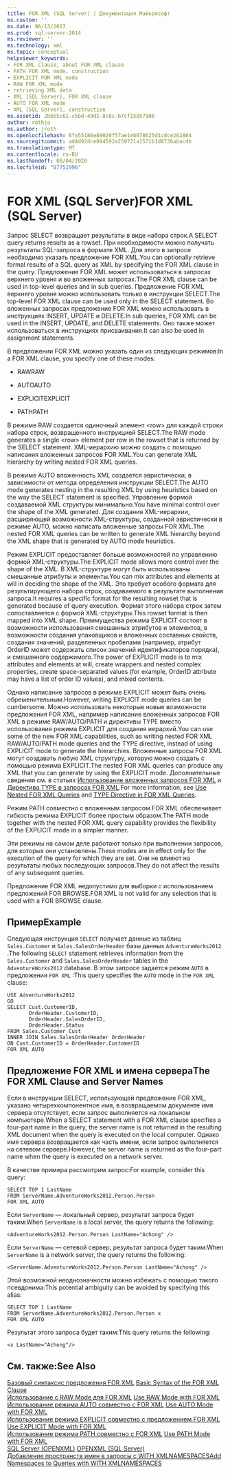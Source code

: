 ```yaml
---
title: FOR XML (SQL Server) | Документация Майкрософт
ms.custom: ''
ms.date: 06/13/2017
ms.prod: sql-server-2014
ms.reviewer: ''
ms.technology: xml
ms.topic: conceptual
helpviewer_keywords:
- FOR XML clause, about FOR XML clause
- PATH FOR XML mode, construction
- EXPLICIT FOR XML mode
- RAW FOR XML mode
- retrieving XML data
- XML [SQL Server], FOR XML clause
- AUTO FOR XML mode
- XML [SQL Server], construction
ms.assetid: 2b6b5c61-c5bd-49d2-8c0c-b7cf15857906
author: rothja
ms.author: jroth
ms.openlocfilehash: 6fe55186e89020f57ae1eb078625d1cdce262864
ms.sourcegitcommit: ad4d92dce894592a259721a1571b1d8736abacdb
ms.translationtype: MT
ms.contentlocale: ru-RU
ms.lasthandoff: 08/04/2020
ms.locfileid: "87751996"
---
```

# <a name="for-xml-sql-server"></a><span data-ttu-id="630ca-102">FOR XML (SQL Server)</span><span class="sxs-lookup"><span data-stu-id="630ca-102">FOR XML (SQL Server)</span></span>
  <span data-ttu-id="630ca-103">Запрос SELECT возвращает результаты в виде набора строк.</span><span class="sxs-lookup"><span data-stu-id="630ca-103">A SELECT query returns results as a rowset.</span></span> <span data-ttu-id="630ca-104">При необходимости можно получать результаты SQL-запроса в формате XML. Для этого в запросе необходимо указать предложение FOR XML.</span><span class="sxs-lookup"><span data-stu-id="630ca-104">You can optionally retrieve formal results of a SQL query as XML by specifying the FOR XML clause in the query.</span></span> <span data-ttu-id="630ca-105">Предложение FOR XML может использоваться в запросах верхнего уровня и во вложенных запросах.</span><span class="sxs-lookup"><span data-stu-id="630ca-105">The FOR XML clause can be used in top-level queries and in sub queries.</span></span> <span data-ttu-id="630ca-106">Предложение FOR XML верхнего уровня можно использовать только в инструкции SELECT.</span><span class="sxs-lookup"><span data-stu-id="630ca-106">The top-level FOR XML clause can be used only in the SELECT statement.</span></span> <span data-ttu-id="630ca-107">Во вложенных запросах предложение FOR XML можно использовать в инструкциях INSERT, UPDATE и DELETE.</span><span class="sxs-lookup"><span data-stu-id="630ca-107">In sub queries, FOR XML can be used in the INSERT, UPDATE, and DELETE statements.</span></span> <span data-ttu-id="630ca-108">Оно также может использоваться в инструкциях присваивания.</span><span class="sxs-lookup"><span data-stu-id="630ca-108">It can also be used in assignment statements.</span></span>  
  
 <span data-ttu-id="630ca-109">В предложении FOR XML можно указать один из следующих режимов:</span><span class="sxs-lookup"><span data-stu-id="630ca-109">In a FOR XML clause, you specify one of these modes:</span></span>  
  
-   <span data-ttu-id="630ca-110">RAW</span><span class="sxs-lookup"><span data-stu-id="630ca-110">RAW</span></span>  
  
-   <span data-ttu-id="630ca-111">AUTO</span><span class="sxs-lookup"><span data-stu-id="630ca-111">AUTO</span></span>  
  
-   <span data-ttu-id="630ca-112">EXPLICIT</span><span class="sxs-lookup"><span data-stu-id="630ca-112">EXPLICIT</span></span>  
  
-   <span data-ttu-id="630ca-113">PATH</span><span class="sxs-lookup"><span data-stu-id="630ca-113">PATH</span></span>  
  
 <span data-ttu-id="630ca-114">В режиме RAW создается одиночный элемент \<row> для каждой строки набора строк, возвращенного инструкцией SELECT.</span><span class="sxs-lookup"><span data-stu-id="630ca-114">The RAW mode generates a single \<row> element per row in the rowset that is returned by the SELECT statement.</span></span> <span data-ttu-id="630ca-115">XML-иерархию можно создать с помощью написания вложенных запросов FOR XML.</span><span class="sxs-lookup"><span data-stu-id="630ca-115">You can generate XML hierarchy by writing nested FOR XML queries.</span></span>  
  
 <span data-ttu-id="630ca-116">В режиме AUTO вложенность XML создается эвристически, в зависимости от метода определения инструкции SELECT.</span><span class="sxs-lookup"><span data-stu-id="630ca-116">The AUTO mode generates nesting in the resulting XML by using heuristics based on the way the SELECT statement is specified.</span></span> <span data-ttu-id="630ca-117">Управление формой создаваемой XML структуры минимально.</span><span class="sxs-lookup"><span data-stu-id="630ca-117">You have minimal control over the shape of the XML generated.</span></span> <span data-ttu-id="630ca-118">Для создания XML-иерархии, расширяющей возможности XML-структуры, созданной эвристически в режиме AUTO, можно написать вложенные запросы FOR XML.</span><span class="sxs-lookup"><span data-stu-id="630ca-118">The nested FOR XML queries can be written to generate XML hierarchy beyond the XML shape that is generated by AUTO mode heuristics.</span></span>  
  
 <span data-ttu-id="630ca-119">Режим EXPLICIT предоставляет больше возможностей по управлению формой XML-структуры.</span><span class="sxs-lookup"><span data-stu-id="630ca-119">The EXPLICIT mode allows more control over the shape of the XML.</span></span> <span data-ttu-id="630ca-120">В XML-структуре могут быть использованы смешанные атрибуты и элементы.</span><span class="sxs-lookup"><span data-stu-id="630ca-120">You can mix attributes and elements at will in deciding the shape of the XML.</span></span> <span data-ttu-id="630ca-121">Это требует особого формата для результирующего набора строк, создаваемого в результате выполнения запроса.</span><span class="sxs-lookup"><span data-stu-id="630ca-121">It requires a specific format for the resulting rowset that is generated because of query execution.</span></span> <span data-ttu-id="630ca-122">Формат этого набора строк затем сопоставляется с формой XML-структуры.</span><span class="sxs-lookup"><span data-stu-id="630ca-122">This rowset format is then mapped into XML shape.</span></span> <span data-ttu-id="630ca-123">Преимущества режима EXPLICIT состоят в возможности использования смешанных атрибутов и элементов, в возможности создания упаковщиков и вложенных составных свойств, создания значений, разделенных пробелами (например, атрибут OrderID может содержать список значений идентификаторов порядка), и смешанного содержимого.</span><span class="sxs-lookup"><span data-stu-id="630ca-123">The power of EXPLICIT mode is to mix attributes and elements at will, create wrappers and nested complex properties, create space-separated values (for example, OrderID attribute may have a list of order ID values), and mixed contents.</span></span>  
  
 <span data-ttu-id="630ca-124">Однако написание запросов в режиме EXPLICIT может быть очень обременительным.</span><span class="sxs-lookup"><span data-stu-id="630ca-124">However, writing EXPLICIT mode queries can be cumbersome.</span></span> <span data-ttu-id="630ca-125">Можно использовать некоторые новые возможности предложения FOR XML, например написание вложенных запросов FOR XML в режиме RAW/AUTO/PATH и директивы TYPE вместо использования режима EXPLICIT для создания иерархий.</span><span class="sxs-lookup"><span data-stu-id="630ca-125">You can use some of the new FOR XML capabilities, such as writing nested FOR XML RAW/AUTO/PATH mode queries and the TYPE directive, instead of using EXPLICIT mode to generate the hierarchies.</span></span> <span data-ttu-id="630ca-126">Вложенные запросы FOR XML могут создавать любую XML структуру, которую можно создать с помощью режима EXPLICIT.</span><span class="sxs-lookup"><span data-stu-id="630ca-126">The nested FOR XML queries can produce any XML that you can generate by using the EXPLICIT mode.</span></span> <span data-ttu-id="630ca-127">Дополнительные сведения см. в статьях [Использование вложенных запросов FOR XML](use-nested-for-xml-queries.md) и [Директива TYPE в запросах FOR XML](type-directive-in-for-xml-queries.md).</span><span class="sxs-lookup"><span data-stu-id="630ca-127">For more information, see [Use Nested FOR XML Queries](use-nested-for-xml-queries.md) and [TYPE Directive in FOR XML Queries](type-directive-in-for-xml-queries.md).</span></span>  
  
 <span data-ttu-id="630ca-128">Режим PATH совместно с вложенным запросом FOR XML обеспечивает гибкость режима EXPLICIT более простым образом.</span><span class="sxs-lookup"><span data-stu-id="630ca-128">The PATH mode together with the nested FOR XML query capability provides the flexibility of the EXPLICIT mode in a simpler manner.</span></span>  
  
 <span data-ttu-id="630ca-129">Эти режимы на самом деле работают только при выполнении запросов, для которых они установлены.</span><span class="sxs-lookup"><span data-stu-id="630ca-129">These modes are in effect only for the execution of the query for which they are set.</span></span> <span data-ttu-id="630ca-130">Они не влияют на результаты любых последующих запросов.</span><span class="sxs-lookup"><span data-stu-id="630ca-130">They do not affect the results of any subsequent queries.</span></span>  
  
 <span data-ttu-id="630ca-131">Предложение FOR XML недопустимо для выборки с использованием предложений FOR BROWSE.</span><span class="sxs-lookup"><span data-stu-id="630ca-131">FOR XML is not valid for any selection that is used with a FOR BROWSE clause.</span></span>  
  
## <a name="example"></a><span data-ttu-id="630ca-132">Пример</span><span class="sxs-lookup"><span data-stu-id="630ca-132">Example</span></span>  
 <span data-ttu-id="630ca-133">Следующая инструкция `SELECT` получает данные из таблиц `Sales.Customer` и `Sales.SalesOrderHeader` базы данных `AdventureWorks2012` .</span><span class="sxs-lookup"><span data-stu-id="630ca-133">The following `SELECT` statement retrieves information from the `Sales.Customer` and `Sales.SalesOrderHeader` tables in the `AdventureWorks2012` database.</span></span> <span data-ttu-id="630ca-134">В этом запросе задается режим `AUTO` в предложении `FOR XML` :</span><span class="sxs-lookup"><span data-stu-id="630ca-134">This query specifies the `AUTO` mode in the `FOR XML` clause:</span></span>  
  
```  
USE AdventureWorks2012  
GO  
SELECT Cust.CustomerID,   
       OrderHeader.CustomerID,  
       OrderHeader.SalesOrderID,   
       OrderHeader.Status  
FROM Sales.Customer Cust   
INNER JOIN Sales.SalesOrderHeader OrderHeader  
ON Cust.CustomerID = OrderHeader.CustomerID  
FOR XML AUTO  
```  
  
## <a name="the-for-xml-clause-and-server-names"></a><span data-ttu-id="630ca-135">Предложение FOR XML и имена сервера</span><span class="sxs-lookup"><span data-stu-id="630ca-135">The FOR XML Clause and Server Names</span></span>  
 <span data-ttu-id="630ca-136">Если в инструкции SELECT, использующей предложение FOR XML, указано четырехкомпонентное имя, в возвращаемом документе имя сервера отсутствует, если запрос выполняется на локальном компьютере.</span><span class="sxs-lookup"><span data-stu-id="630ca-136">When a SELECT statement with a FOR XML clause specifies a four-part name in the query, the server name is not returned in the resulting XML document when the query is executed on the local computer.</span></span> <span data-ttu-id="630ca-137">Однако имя сервера возвращается как часть имени, если запрос выполняется на сетевом сервере.</span><span class="sxs-lookup"><span data-stu-id="630ca-137">However, the server name is returned as the four-part name when the query is executed on a network server.</span></span>  
  
 <span data-ttu-id="630ca-138">В качестве примера рассмотрим запрос:</span><span class="sxs-lookup"><span data-stu-id="630ca-138">For example, consider this query:</span></span>  
  
```  
SELECT TOP 1 LastName  
FROM ServerName.AdventureWorks2012.Person.Person  
FOR XML AUTO  
```  
  
 <span data-ttu-id="630ca-139">Если `ServerName` — локальный сервер, результат запроса будет таким:</span><span class="sxs-lookup"><span data-stu-id="630ca-139">When `ServerName` is a local server, the query returns the following:</span></span>  
  
```  
<AdventureWorks2012.Person.Person LastName="Achong" />  
```  
  
 <span data-ttu-id="630ca-140">Если `ServerName` — сетевой сервер, результат запроса будет таким:</span><span class="sxs-lookup"><span data-stu-id="630ca-140">When `ServerName` is a network server, the query returns the following:</span></span>  
  
```  
<ServerName.AdventureWorks2012.Person.Person LastName="Achong" />  
```  
  
 <span data-ttu-id="630ca-141">Этой возможной неоднозначности можно избежать с помощью такого псевдонима:</span><span class="sxs-lookup"><span data-stu-id="630ca-141">This potential ambiguity can be avoided by specifying this alias:</span></span>  
  
```  
SELECT TOP 1 LastName  
FROM ServerName.AdventureWorks2012.Person.Person x  
FOR XML AUTO   
```  
  
 <span data-ttu-id="630ca-142">Результат этого запроса будет таким:</span><span class="sxs-lookup"><span data-stu-id="630ca-142">This query returns the following:</span></span>  
  
```  
<x LastName="Achong"/>  
```  
  
## <a name="see-also"></a><span data-ttu-id="630ca-143">См. также:</span><span class="sxs-lookup"><span data-stu-id="630ca-143">See Also</span></span>  
 <span data-ttu-id="630ca-144">[Базовый синтаксис предложения FOR XML](basic-syntax-of-the-for-xml-clause.md) </span><span class="sxs-lookup"><span data-stu-id="630ca-144">[Basic Syntax of the FOR XML Clause](basic-syntax-of-the-for-xml-clause.md) </span></span>  
 <span data-ttu-id="630ca-145">[Использование с RAW Mode для FOR XML](use-raw-mode-with-for-xml.md) </span><span class="sxs-lookup"><span data-stu-id="630ca-145">[Use RAW Mode with FOR XML](use-raw-mode-with-for-xml.md) </span></span>  
 <span data-ttu-id="630ca-146">[Использование режима AUTO совместно с FOR XML](use-auto-mode-with-for-xml.md) </span><span class="sxs-lookup"><span data-stu-id="630ca-146">[Use AUTO Mode with FOR XML](use-auto-mode-with-for-xml.md) </span></span>  
 <span data-ttu-id="630ca-147">[Использование режима EXPLICIT совместно с предложением FOR XML](use-explicit-mode-with-for-xml.md) </span><span class="sxs-lookup"><span data-stu-id="630ca-147">[Use EXPLICIT Mode with FOR XML](use-explicit-mode-with-for-xml.md) </span></span>  
 <span data-ttu-id="630ca-148">[Использование режима PATH совместно с FOR XML](use-path-mode-with-for-xml.md) </span><span class="sxs-lookup"><span data-stu-id="630ca-148">[Use PATH Mode with FOR XML](use-path-mode-with-for-xml.md) </span></span>  
 <span data-ttu-id="630ca-149">[SQL Server &#40;OPENXML&#41;](openxml-sql-server.md) </span><span class="sxs-lookup"><span data-stu-id="630ca-149">[OPENXML &#40;SQL Server&#41;](openxml-sql-server.md) </span></span>  
 [<span data-ttu-id="630ca-150">Добавление пространств имен в запросы с WITH XMLNAMESPACES</span><span class="sxs-lookup"><span data-stu-id="630ca-150">Add Namespaces to Queries with WITH XMLNAMESPACES</span></span>](add-namespaces-to-queries-with-with-xmlnamespaces.md)  
  
  
